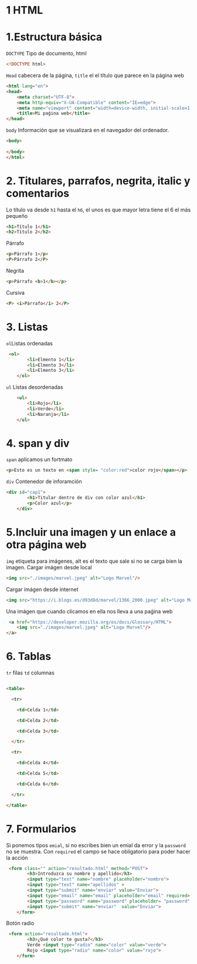 # 1 HTML





# 1.Estructura básica
`DOCTYPE` Tipo de documento, html
~~~html
<!DOCTYPE html>
~~~
`Head` cabecera de la página, `title` el el título que parece en la página web
~~~html
<html lang="en">
<head>
    <meta charset="UTF-8">
    <meta http-equiv="X-UA-Compatible" content="IE=edge">
    <meta name="viewport" content="width=device-width, initial-scale=1.0">
    <title>Mi paǵina web</title>
</head>
~~~
`body` Información que se visualizará en el navegador del ordenador.

~~~html
<body>
    
</body>
</html>
~~~


# 2. Titulares, parrafos, negrita, italic y comentarios
Lo título va desde `h1` hasta el `h6`, el unos es que mayor letra tiene el 6 el más pequeño
~~~html
<h1>Título 1</h1>
<h2>Título 2</h2>
~~~
Párrafo
~~~html
<p>Párrafo 1</p>
<P>Párrafo 2</P>
~~~
Negríta
~~~html
<p>Párrafo <b>1</b></p>
~~~
Cursiva
~~~html
<P> <i>Párrafo</i> 2</P>
~~~

# 3. Listas

`ol`Listas ordenadas
~~~html
 <ol>
        <li>Elmento 1</li>
        <li>Elmento 3</li>
        <li>Elmento 3</li>
    </ol>
~~~
`ul` Listas desordenadas
~~~html
    <ul>
        <li>Rojo</li>
        <li>Verde</li>
        <li>Naranja</li>
    </ul>
~~~
# 4. span y div
`span` aplicamos un fortmato
~~~html
<p>Esto es un texto en <span style= "color:red">color rojo</span></p>
~~~
`div` Contenedor de inforamción
~~~html
<div id="cap1">
        <h1>Titular dentro de div con color azul</h1>
        <p>Color azul</p>
    </div>
~~~


# 5.Incluir una imagen y un enlace a otra página web

`img` etiqueta para imágenes, alt es el texto que sale si no se carga bien la imagen.
Cargar imágen desde local
~~~html
<img src="./images/marvel.jpeg" alt="Logo Marvel"/>
~~~
Cargar imágen desde internet
~~~html
<img src="https://i.blogs.es/d93d8d/marvel/1366_2000.jpeg" alt="Logo Marvel">
~~~
Una imágen que cuando clicamos en ella nos lleva a una paǵina web
~~~html
 <a href="https://developer.mozilla.org/es/docs/Glossary/HTML">
    <img src="./images/marvel.jpeg" alt="Logo Marvel"/>
</a>
~~~

# 6. Tablas
`tr` filas 
`td` columnas
~~~html 

<table>

  <tr>

    <td>Celda 1</td>

    <td>Celda 2</td>

    <td>Celda 3</td>

  </tr>

  <tr>

    <td>Celda 4</td>

    <td>Celda 5</td>

    <td>Celda 6</td>

  </tr>

</table>
~~~

# 7. Formularios
Si ponemos tipos `emial`, si no escribes bien un emial da error
y la `password` no se muestra.
Con `required` el campo se hace obligatorio para poder hacer la acción
~~~html
 <form class="" action="resultado.html" method="POST">
        <h3>Introduzca su nombre y apellido</h3>
        <input type="text" name="nombre" placeholder="nombre">
        <input type="text" name="apellidos" >
        <input type="submit" name="enviar" value="Enviar">
        <input type="email" name="email" placeholder="email" required>
        <input type="password" name="password" placeholder= "password" required>
        <input type="submit" name="enviar"  value="Enviar">
    </form>
~~~
Botón radio
~~~html
 <form action="resultado.html">
        <h3>¿Qué color te gusta?</h3>
        Verde <input type="radio" name="color" value="verde">
        Rojo <input type="radio" name="color" value="rojo">
    </form>
~~~